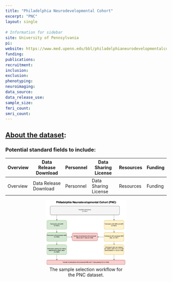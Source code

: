 ```yaml
---
title: "Philadelphia Neurodevelopmental Cohort"
excerpt: "PNC"
layout: single

# Information for sidebar
site: University of Pennsylvania
pi:
website: https://www.med.upenn.edu/bbl/philadelphianeurodevelopmentalcohort.html
funding:
publications:
recruitment:
inclusion:
exclusion:
phenotyping:
neuroimaging:
data_source:
data_release_use:
sample_size:
fmri_count:
smri_count:
---
```

## [About the dataset](https://www.med.upenn.edu/bbl/philadelphianeurodevelopmentalcohort.html):

### Potential standard fields to include:

| Overview | Data Release Download | Personnel |  Data Sharing License | Resources | Funding |
| ------------- | ---------- | ------- |------------- | ---------- | ------- |
| Overview | Data Release Download | Personnel |  Data Sharing License | Resources | Funding |

<figure style="text-align: center; width: 50%; margin-left: auto; margin-right: auto;">
    <img class="img-fluid" src="/assets/images/datasets/PNC_Flowchart.png" alt="Flowchart">
    <figcaption class="caption text-muted">
        The sample selection workflow for the PNC dataset.
    </figcaption>
</figure>
